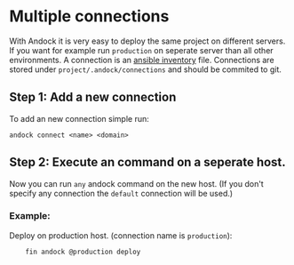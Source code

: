 # Multiple connections  
With Andock it is very easy to deploy the same project on different servers. If you want for example run `production` on seperate server than all other environments.
A connection is an [ansible inventory](https://docs.ansible.com/ansible/latest/user_guide/intro_inventory.html) file. Connections are stored under `project/.andock/connections` and should be commited to git.
## Step 1: Add a new connection
To add an new connection simple run: 
```
andock connect <name> <domain>
```

## Step 2: Execute an command on a seperate host. 
Now you can run `any` andock command on the new host. (If you don't specify any connection the `default` connection will be used.)

### Example:
Deploy on production host. (connection name is `production`):
```
    fin andock @production deploy
```

